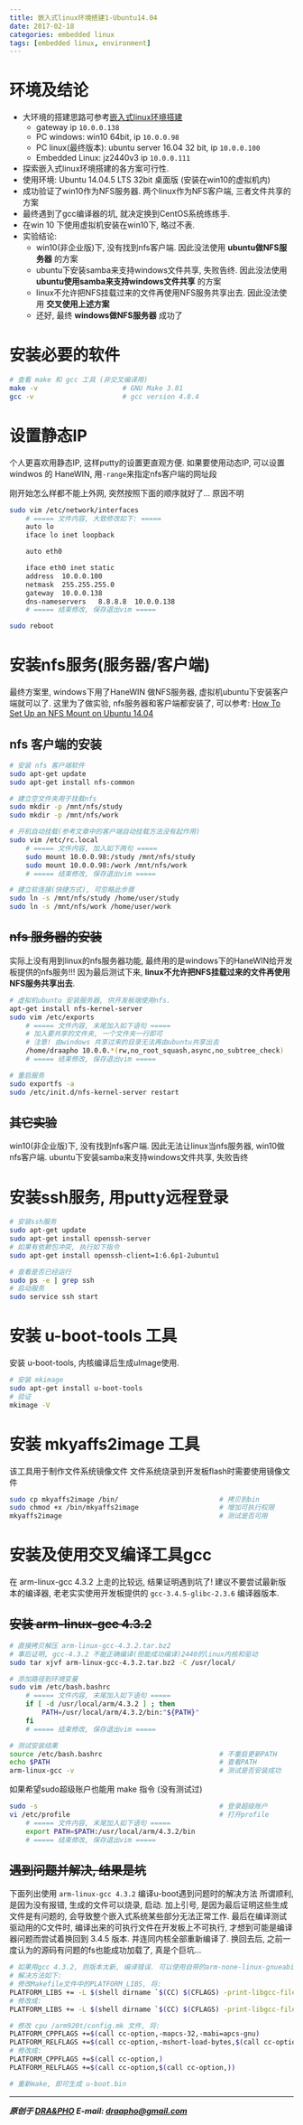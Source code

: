 ```yaml
---
title: 嵌入式linux环境搭建1-Ubuntu14.04
date: 2017-02-18
categories: embedded linux
tags: [embedded linux, environment]
---
```



# 环境及结论

- 大环境的搭建思路可参考[嵌入式linux环境搭建](https://draapho.github.io/2017/02/16/1705-linux-env/)
  - gateway ip `10.0.0.138`
  - PC windows: win10 64bit, ip `10.0.0.98`
  - PC linux(最终版本): ubuntu server 16.04 32 bit, ip `10.0.0.100`
  - Embedded Linux: jz2440v3 ip `10.0.0.111`
- 探索嵌入式linux环境搭建的各方案可行性.
- 使用环境: Ubuntu 14.04.5 LTS 32bit 桌面版 (安装在win10的虚拟机内)
- 成功验证了win10作为NFS服务器. 两个linux作为NFS客户端, 三者文件共享的方案
- 最终遇到了gcc编译器的坑, 就决定换到CentOS系统练练手.
- 在win 10 下使用虚拟机安装在win10下, 略过不表.
- 实验结论:
  - win10(非企业版)下, 没有找到nfs客户端. 因此没法使用 **ubuntu做NFS服务器** 的方案
  - ubuntu下安装samba来支持windows文件共享, 失败告终. 因此没法使用 **ubuntu使用samba来支持windows文件共享** 的方案
  - linux不允许把NFS挂载过来的文件再使用NFS服务共享出去. 因此没法使用 **交叉使用上述方案**
  - 还好, 最终 **windows做NFS服务器** 成功了

# 安装必要的软件

``` bash
# 查看 make 和 gcc 工具 (非交叉编译用)
make -v                     # GNU Make 3.81
gcc -v                      # gcc version 4.8.4
```


# 设置静态IP
个人更喜欢用静态IP, 这样putty的设置更直观方便.
如果要使用动态IP, 可以设置 windwos 的 HaneWIN, 用`-range`来指定nfs客户端的网址段

刚开始怎么样都不能上外网, 突然按照下面的顺序就好了... 原因不明
``` bash
sudo vim /etc/network/interfaces
    # ===== 文件内容, 大致修改如下: =====
    auto lo
    iface lo inet loopback

    auto eth0

    iface eth0 inet static
    address  10.0.0.100
    netmask  255.255.255.0
    gateway  10.0.0.138
    dns-nameservers   8.8.8.8  10.0.0.138
    # ===== 结束修改, 保存退出vim =====

sudo reboot
```

# 安装nfs服务(服务器/客户端)

最终方案里, windows下用了HaneWIN 做NFS服务器, 虚拟机ubuntu下安装客户端就可以了.
这里为了做实验, nfs服务器和客户端都安装了, 可以参考:
[How To Set Up an NFS Mount on Ubuntu 14.04](https://www.digitalocean.com/community/tutorials/how-to-set-up-an-nfs-mount-on-ubuntu-14-04)


## nfs 客户端的安装

``` bash
# 安装 nfs 客户端软件
sudo apt-get update
sudo apt-get install nfs-common

# 建立空文件夹用于挂载nfs
sudo mkdir -p /mnt/nfs/study
sudo mkdir -p /mnt/nfs/work

# 开机自动挂载(参考文章中的客户端自动挂载方法没有起作用)
sudo vim /etc/rc.local
    # ===== 文件内容, 加入如下两句 =====
    sudo mount 10.0.0.98:/study /mnt/nfs/study
    sudo mount 10.0.0.98:/work /mnt/nfs/work
    # ===== 结束修改, 保存退出vim =====

# 建立软连接(快捷方式), 可忽略此步骤
sudo ln -s /mnt/nfs/study /home/user/study
sudo ln -s /mnt/nfs/work /home/user/work
```

## ~~nfs 服务器的安装~~

实际上没有用到linux的nfs服务器功能, 最终用的是windows下的HaneWIN给开发板提供的nfs服务!!!
因为最后测试下来, **linux不允许把NFS挂载过来的文件再使用NFS服务共享出去**.

``` bash
# 虚拟机ubuntu 安装服务器, 供开发板端使用nfs.
apt-get install nfs-kernel-server
sudo vim /etc/exports
    # ===== 文件内容, 末尾加入如下语句 =====
    # 加入要共享的文件夹, 一个文件夹一行即可
    # 注意! 由windows 共享过来的目录无法再由ubuntu共享出去
    /home/draapho 10.0.0.*(rw,no_root_squash,async,no_subtree_check)
    # ===== 结束修改, 保存退出vim =====

# 重启服务
sudo exportfs -a
sudo /etc/init.d/nfs-kernel-server restart
```

## ~~其它实验~~
win10(非企业版)下, 没有找到nfs客户端. 因此无法让linux当nfs服务器, win10做nfs客户端.
ubuntu下安装samba来支持windows文件共享, 失败告终


# 安装ssh服务, 用putty远程登录

``` bash
# 安装ssh服务
sudo apt-get update
sudo apt-get install openssh-server
# 如果有依赖包冲突, 执行如下指令
sudo apt-get install openssh-client=1:6.6p1-2ubuntu1

# 查看是否已经运行
sudo ps -e | grep ssh
# 启动服务
sudo service ssh start
```

# 安装 u-boot-tools 工具

安装 u-boot-tools, 内核编译后生成uImage使用.
``` bash
# 安装 mkimage
sudo apt-get install u-boot-tools
# 验证
mkimage -V
```


# 安装 mkyaffs2image 工具

该工具用于制作文件系统镜像文件
文件系统烧录到开发板flash时需要使用镜像文件

``` bash
sudo cp mkyaffs2image /bin/                         # 拷贝到bin
sudo chmod +x /bin/mkyaffs2image                    # 增加可执行权限
mkyaffs2image                                       # 测试是否可用
```


# 安装及使用交叉编译工具gcc

在 arm-linux-gcc 4.3.2 上走的比较远, 结果证明遇到坑了!
建议不要尝试最新版本的编译器, 老老实实使用开发板提供的 `gcc-3.4.5-glibc-2.3.6` 编译器版本.

## ~~安装 arm-linux-gcc 4.3.2~~
``` bash
# 直接拷贝解压 arm-linux-gcc-4.3.2.tar.bz2
# 事后证明, gcc-4.3.2 不能正确编译(但能成功编译)2440的linux内核和驱动
sudo tar xjvf arm-linux-gcc-4.3.2.tar.bz2 -C /usr/local/

# 添加路径到环境变量
sudo vim /etc/bash.bashrc
    # ===== 文件内容, 末尾加入如下语句 =====
    if [ -d /usr/local/arm/4.3.2 ] ; then
        PATH=/usr/local/arm/4.3.2/bin:"${PATH}"
    fi
    # ===== 结束修改, 保存退出vim =====

# 测试安装结果
source /etc/bash.bashrc                             # 不重启更新PATH
echo $PATH                                          # 查看PATH
arm-linux-gcc -v                                    # 测试是否安装成功
```


如果希望sudo超级账户也能用 make 指令 (没有测试过)

``` bash
sudo -s                                             # 登录超级账户
vi /etc/profile                                     # 打开profile
    # ===== 文件内容, 末尾加入如下语句 =====
    export PATH=$PATH:/usr/local/arm/4.3.2/bin
    # ===== 结束修改, 保存退出vim =====
```

## ~~遇到问题并解决, 结果是坑~~

下面列出使用 `arm-linux-gcc 4.3.2` 编译u-boot遇到问题时的解决方法
所谓顺利, 是因为没有报错, 生成的文件可以烧录, 启动.
加上引号, 是因为最后证明这些生成文件是有问题的, 会导致整个嵌入式系统某些部分无法正常工作.
最后在编译测试驱动用的C文件时, 编译出来的可执行文件在开发板上不可执行,
才想到可能是编译器问题而尝试着换回到 3.4.5 版本. 并连同内核全部重新编译了.
换回去后, 之前一度认为的源码有问题的fs也能成功加载了, 真是个巨坑...

``` bash
# 如果用gcc 4.3.2, 则版本太新, 编译错误. 可以使用自带的arm-none-linux-gnueabi
# 解决方法如下:
# 修改Makefile文件中的PLATFORM_LIBS, 将:
PLATFORM_LIBS += -L $(shell dirname `$(CC) $(CFLAGS) -print-libgcc-file-name`) -lgcc
# 修改成:
PLATFORM_LIBS += -L $(shell dirname `$(CC) $(CFLAGS) -print-libgcc-file-name`) -lgcc -lc -L /usr/local/arm/4.3.2/arm-none-linux-gnueabi/libc/armv4t/usr/lib

# 修改 cpu /arm920t/config.mk 文件, 将:
PLATFORM_CPPFLAGS +=$(call cc-option,-mapcs-32,-mabi=apcs-gnu)
PLATFORM_RELFLAGS +=$(call cc-option,-mshort-load-bytes,$(call cc-option,-malignment-traps,))
# 修改成:
PLATFORM_CPPFLAGS +=$(call cc-option,)
PLATFORM_RELFLAGS +=$(call cc-option,$(call cc-option,))

# 重新make, 即可生成 u-boot.bin
```


----------

***原创于 [DRA&PHO](https://draapho.github.io/) E-mail: draapho@gmail.com***